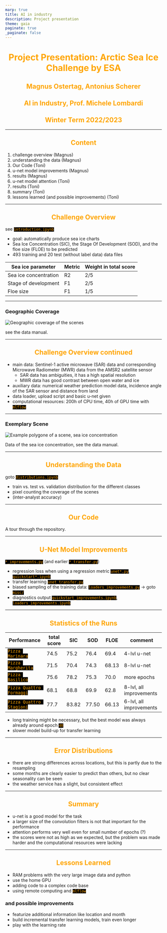 ```yaml
---
marp: true
title: AI in industry
description: Project presentation
theme: gaia
paginate: true
_paginate: false
---
```


<style>
section {
  background: black;
  color: white;
  font-size: 26px;
  padding: 40px;
}

h1 {
  color: orange;
  text-align: center 
}

h2 {
  color: orange;
  text-align: center 
}

strong {
  font-weight: bold;
  color: orange;
}
  
code {
  color: orange;
  background: black;
}
</style>

# Project Presentation: Arctic Sea Ice Challenge by ESA

## Magnus Ostertag, Antonius Scherer
## AI in Industry, Prof. Michele Lombardi
## Winter Term 2022/2023

---

## Content

1. challenge overview (Magnus)
2. understanding the data (Magnus)
3. Our Code (Toni)
4. u-net model improvements (Magnus)
5. results (Magnus)
6. u-net model attention (Toni)
7. results (Toni)
8. summary (Toni)
9. lessons learned (and possible improvements) (Toni)

---

## Challenge Overview

see `introduction.ipynb`

* goal: automatically produce sea ice charts
* Sea Ice Concentration (SIC), the Stage Of Development (SOD), and the floe size (FLOE) to be predicted
* 493 training and 20 test (without label data) data files

Sea ice parameter | Metric | Weight in total score
---|---|---
Sea ice concentration | R2 | 2/5
Stage of development | F1 | 2/5
Floe size | F1 | 1/5

---

### Geographic Coverage

![Geographic coverage of the scenes](presentation_pics/coverage_fig1_manual.png)

see the data manual.

---

## Challenge Overview continued

* main data: Sentinel-1 active microwave (SAR) data and corresponding Microwave Radiometer (MWR) data from the AMSR2 satellite sensor
  * SAR data has ambiguities, it has a high spatial resolution
  * MWR data has good contrast between open water and ice
* auxiliary data: numerical weather prediction model data, incidence angle of the SAR sensor and distance from land
* data loader, upload script and basic u-net given
* computational resources: 200h of CPU time, 40h of GPU time with `mlflow`

---

### Exemplary Scene

![Example polygone of a scene, sea ice concentration](presentation_pics/polygon_icechart_fig11_manual.png)

Data of the sea ice concentration, see the data manual.

---

## Understanding the Data

goto `distributions.ipynb`

* train vs. test vs. validation distribution for the different classes
* pixel counting the coverage of the scenes
* (inter-analyst accuracy)

---

## Our Code

A tour through the repository.

---

## U-Net Model Improvements

`*_improvements.py` (and earlier `*_transfer.py`)

* regression loss when using a regression metric `unet*.py`, `quickstart*.ipynb`
* transfer learning `unet_transfer.py`
* biased sampling of the training data: `loaders_improvements.py` -> goto `misc/`
* diagnostics output `quickstart_improvements.ipynb`, `loaders_improvements.ipynb`

---

## Statistics of the Runs

Performance | total score | SIC | SOD | FLOE | comment
---|---|---|---|---|---
`Pizza Marinara` | 74.5 | 75.2 | 76.4 | 69.4 | 4-lvl u-net
`Pizza Margherita` | 71.5 | 70.4 | 74.3 | 68.13 | 8-lvl u-net
`Pizza Basilico` | 75.6 | 78.2 | 75.3 | 70.0 | more epochs
`Pizza Quattro Formaggi` | 68.1 | 68.8 | 69.9 | 62.8 | 8-lvl, all improvements
`Pizza Quattro Stagioni` | 77.7 | 83.82 | 77.50 | 66.13 | 6-lvl, all improvements

* long training might be necessary, but the best model was always already around epoch `40`
* slower model build-up for transfer learning

---

## Error Distributions

* there are strong differences across locations, but this is partly due to the resampling
* some months are clearly easier to predict than others, but no clear seasonality can be seen
* the weather service has a slight, but consistent effect

---

## Summary

* u-net is a good model for the task
* a larger size of the convolution filters is not that important for the performance
* attention performs very well even for small number of epochs (?)
* the scores were not as high as we expected, but the problem was made harder and the computational resources were lacking

---

## Lessons Learned

* RAM problems with the very large image data and python
* use the home GPU
* adding code to a complex code base
* using remote computing and `mlflow`

### and possible improvements

* featurize additional information like location and month
* build incremental transfer learning models, train even longer
* play with the learning rate
